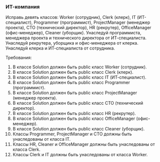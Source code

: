 
### ИТ-компания

Исправь девять классов: Worker (сотрудник), Clerk (клерк), IT (ИТ-специалист), Programmer (программист), ProjectManager (менеджер проекта), CTO (технический директор), HR (рекрутер), OfficeManager (офис-менеджер), Cleaner (уборщик).
Унаследуй программиста, менеджера проекта и технического директора от ИТ-специалиста.
Унаследуй рекрутера, уборщика и офис-менеджера от клерка.
Унаследуй клерка и ИТ-специалиста от сотрудника.


Требования:
1.	В классе Solution должен быть public класс Worker (сотрудник).
2.	В классе Solution должен быть public класс Clerk (клерк).
3.	В классе Solution должен быть public класс IT (ИТ-специалист).
4.	В классе Solution должен быть public класс Programmer (программист).
5.	В классе Solution должен быть public класс ProjectManager (менеджер проекта).
6.	В классе Solution должен быть public класс CTO (технический директор).
7.	В классе Solution должен быть public класс HR (рекрутер).
8.	В классе Solution должен быть public класс OfficeManager (офис-менеджер).
9.	В классе Solution должен быть public класс Cleaner (уборщик).
10.	Классы Programmer, ProjectManager и CTO должны быть унаследованы от класса IT.
11.	Классы HR, Cleaner и OfficeManager должны быть унаследованы от класса Clerk.
12.	Классы Clerk и IT должны быть унаследованы от класса Worker.


